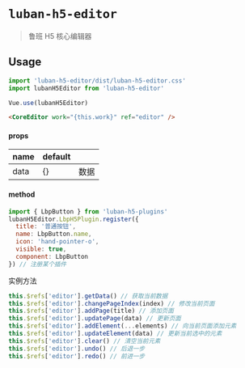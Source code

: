 <!--
 * @author: Mater
 * @Email: bxh8640@gmail.com
 * @Date: 2020-12-03 11:27:45
 * @LastEditTime: 2020-12-29 11:52:54
 * @Description:
-->

# `luban-h5-editor`

> 鲁班 H5 核心编辑器

## Usage

```js
import 'luban-h5-editor/dist/luban-h5-editor.css'
import lubanH5Editor from 'luban-h5-editor'

Vue.use(lubanH5Editor)
```

```html
<CoreEditor work="{this.work}" ref="editor" />
```

#### props

| name | default |      |
| ---- | ------- | ---- |
| data | {}      | 数据 |

#### method

```js
import { LbpButton } from 'luban-h5-plugins'
lubanH5Editor.LbpH5Plugin.register({
  title: '普通按钮',
  name: LbpButton.name,
  icon: 'hand-pointer-o',
  visible: true,
  component: LbpButton
}) // 注册某个插件
```

实例方法

```js
this.$refs['editor'].getData() // 获取当前数据
this.$refs['editor'].changePageIndex(index) // 修改当前页面
this.$refs['editor'].addPage(title) // 添加页面
this.$refs['editor'].updatePage(data) // 更新页面
this.$refs['editor'].addElement(...elements) // 向当前页面添加元素
this.$refs['editor'].updateElement(data) // 更新当前选中的元素
this.$refs['editor'].clear() // 清空当前元素
this.$refs['editor'].undo() // 后退一步
this.$refs['editor'].redo() // 前进一步
```
